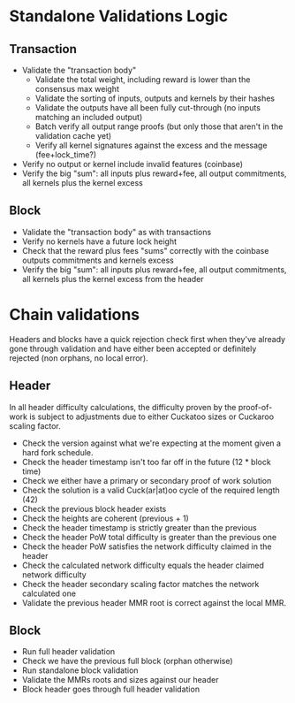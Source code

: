 # Standalone Validations Logic

## Transaction

* Validate the "transaction body"
  * Validate the total weight, including reward is lower than the consensus max weight
  * Validate the sorting of inputs, outputs and kernels by their hashes
  * Validate the outputs have all been fully cut-through (no inputs matching an included output)
  * Batch verify all output range proofs (but only those that aren't in the validation cache yet)
  * Verify all kernel signatures against the excess and the message (fee+lock_time?)
* Verify no output or kernel include invalid features (coinbase)
* Verify the big "sum": all inputs plus reward+fee, all output commitments, all kernels plus the kernel excess

## Block

* Validate the "transaction body" as with transactions
* Verify no kernels have a future lock height
* Check that the reward plus fees "sums" correctly with the coinbase outputs commitments and kernels excess
* Verify the big "sum": all inputs plus reward+fee, all output commitments, all kernels plus the kernel excess from the header

# Chain validations

Headers and blocks have a quick rejection check first when they've already gone through validation and have either been accepted or definitely rejected (non orphans, no local error).

## Header

In all header difficulty calculations, the difficulty proven by the proof-of-work is subject to adjustments due to either Cuckatoo sizes or Cuckaroo scaling factor.

* Check the version against what we're expecting at the moment given a hard fork schedule.
* Check the header timestamp isn't too far off in the future (12 * block time)
* Check we either have a primary or secondary proof of work solution
* Check the solution is a valid Cuck(ar|at)oo cycle of the required length (42)
* Check the previous block header exists
* Check the heights are coherent (previous + 1)
* Check the header timestamp is strictly greater than the previous
* Check the header PoW total difficulty is greater than the previous one
* Check the header PoW satisfies the network difficulty claimed in the header
* Check the calculated network difficulty equals the header claimed network difficulty
* Check the header secondary scaling factor matches the network calculated one
* Validate the previous header MMR root is correct against the local MMR.

## Block

* Run full header validation
* Check we have the previous full block (orphan otherwise)
* Run standalone block validation
* Validate the MMRs roots and sizes against our header
* Block header goes through full header validation
